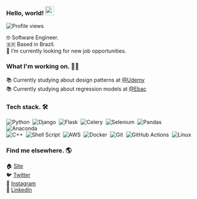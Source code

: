 
### Hello, world! <img src="https://raw.githubusercontent.com/kaueMarques/kaueMarques/master/hi.gif" width="24px">
<p align="left"> <img src="https://komarev.com/ghpvc/?username=jerryaugusto&color=9580FF&style=flat" alt="Profile views" /> </p>

🤓 Software Engineer. <br>
🇧🇷 Based in Brazil. <br>
🔭 I’m currently looking for new job opportunities. <br>

### What I'm working on. 👨‍💻

<!-- 🙋 Currently building my personal website - [jerryaugusto.com](https://jerryaugusto.com) <br> -->
📚 Currently studying about design patterns at [@Udemy](https://udemy.com)<br />
📚 Currently studying about regression models at [@Ebac](https://ebaconline.com.br)


### Tech stack. 🛠

![Python](https://img.shields.io/badge/-Python-22212C?style=flat&logo=python&logoColor=FFFF80)&nbsp;
![Django](https://img.shields.io/badge/-Django-22212C?style=flat&logo=django&logoColor=8AFF80)&nbsp;
![Flask](https://img.shields.io/badge/-Flask-22212C?style=flat&logo=flask&logoColor=F8F8F2)&nbsp;
![Celery](https://img.shields.io/badge/-Celery-22212C?style=flat&logo=celery&logoColor=8AFF80)&nbsp;
![Selenium](https://img.shields.io/badge/-Selenium-22212C?style=flat&logo=selenium&logoColor=8AFF80)&nbsp;
![Pandas](https://img.shields.io/badge/-Pandas-22212C?style=flat&logo=pandas&logoColor=F8F8F2)&nbsp;
![Anaconda](https://img.shields.io/badge/-Anaconda-22212C?style=flat&logo=anaconda&logoColor=8AFF80)&nbsp;<br />
![C++](https://img.shields.io/badge/-C++-22212C?style=flat&logo=c%2B%2B&logoColor=9580FF)&nbsp;
![Shell Script](https://img.shields.io/badge/-Shell%20Script-22212C?style=flat&logo=shell&logoColor=FFFF80)&nbsp;
![AWS](https://img.shields.io/badge/-AWS-22212C?style=flat&logo=amazonaws&logoColor=FFCA80)&nbsp;
![Docker](https://img.shields.io/badge/-Docker-22212C?style=flat&logo=docker&logoColor=9580FF)&nbsp;
![Git](https://img.shields.io/badge/-Git-22212C?style=flat&logo=git&logoColor=FFCA80)&nbsp;
![GitHub Actions](https://img.shields.io/badge/-GitHub%20Actions-22212C?style=flat&logo=githubactions&logoColor=9580FF)&nbsp;
![Linux](https://img.shields.io/badge/-Linux-22212C?style=flat&logo=linux&logoColor=FFCA80)&nbsp;

<!-- DA knowledge -->
<!-- ![Streamlit](https://img.shields.io/badge/-Streamlit-22212C?style=flat&logo=streamlit&logoColor=FF9580)&nbsp; -->
<!-- ![PySpark](https://img.shields.io/badge/-PySpark-22212C?style=flat&logo=apachespark&logoColor=FFCA80)&nbsp; -->
<!-- ![Jupyter](https://img.shields.io/badge/-Jupyter-22212C?style=flat&logo=jupyter&logoColor=FFCA80)&nbsp; -->
<!-- ![Numpy](https://img.shields.io/badge/-Numpy-22212C?style=flat&logo=numpy&logoColor=9580FF)&nbsp; -->
<!-- ![Databricks](https://img.shields.io/badge/-Databricks-22212C?style=flat&logo=databricks&logoColor=FF9580)&nbsp; -->
<!-- ![Tableau](https://img.shields.io/badge/-Tableau-22212C?style=flat&logo=tableau&logoColor=F8F8F2)&nbsp; -->
<!-- ![Google Sheets](https://img.shields.io/badge/-Google%20Sheets-22212C?style=flat&logo=googlesheets&logoColor=8AFF80)&nbsp; -->
<!-- ![Tidyverse](https://img.shields.io/badge/-Tidyverse-22212C?style=flat&logo=tidyverse&logoColor=F8F8F2)&nbsp; -->


### Find me elsewhere. 🌎

🏠 [Site](https://jerryaugusto.com) <br />
🐦 [Twitter](https://twitter.com/jerryaugustods) <br />
📸 [Instagram](https://instagram.com/jerryaugustods) <br />
💼 [LinkedIn](https://www.linkedin.com/in/jerryaugustodev) <br />
